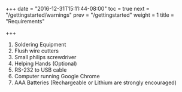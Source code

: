 +++
date = "2016-12-31T15:11:44-08:00"
toc = true
next = "/gettingstarted/warnings"
prev = "/gettingstarted"
weight = 1
title = "Requirements"

+++

1. Soldering Equipment
2. Flush wire cutters
3. Small philips screwdriver
4. Helping Hands (Optional)
5. RS-232 to USB cable
6. Computer running Google Chrome
7. AAA Batteries (Rechargeable or Lithium are strongly encouraged)
